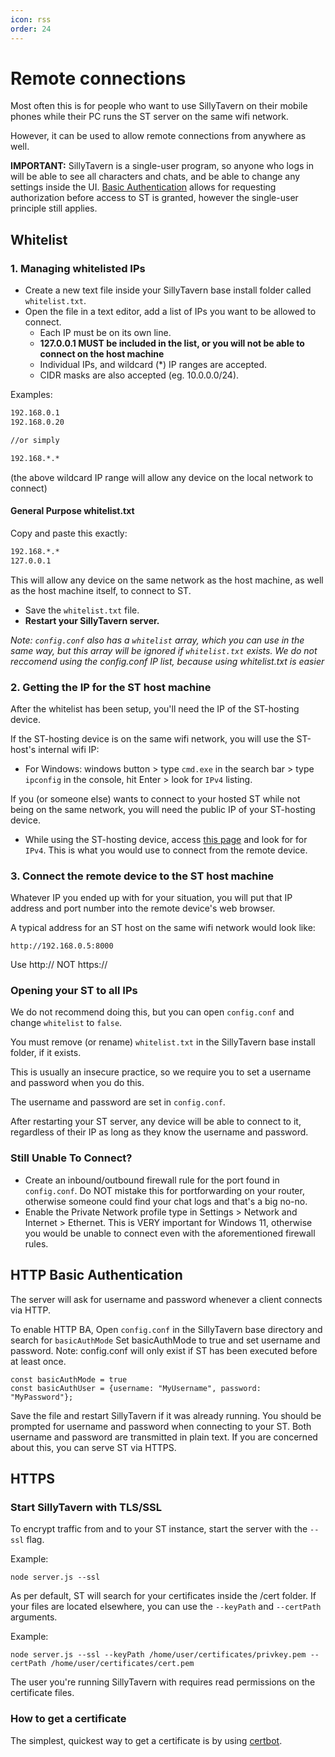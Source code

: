 ```yaml
---
icon: rss
order: 24
---
```

# Remote connections

Most often this is for people who want to use SillyTavern on their mobile phones while their PC runs the ST server on the same wifi network.

However, it can be used to allow remote connections from anywhere as well.

**IMPORTANT:** SillyTavern is a single-user program, so anyone who logs in will be able to see all characters and chats, and be able to change any settings inside the UI. [Basic Authentication](#HTTPBasicAuthentication) allows for requesting authorization before access to ST is granted, however the single-user principle still applies.

## Whitelist

### 1. Managing whitelisted IPs

* Create a new text file inside your SillyTavern base install folder called `whitelist.txt`.
* Open the file in a text editor, add a list of IPs you want to be allowed to connect.
  * Each IP must be on its own line.
  * **127.0.0.1 MUST be included in the list, or you will not be able to connect on the host machine**
  * Individual IPs, and wildcard (*) IP ranges are accepted.
  * CIDR masks are also accepted (eg. 10.0.0.0/24).

Examples:

```txt
192.168.0.1
192.168.0.20

//or simply

192.168.*.*
```

(the above wildcard IP range will allow any device on the local network to connect)

#### General Purpose whitelist.txt

Copy and paste this exactly:

```txt
192.168.*.*
127.0.0.1
```

This will allow any device on the same network as the host machine, as well as the host machine itself, to connect to ST.

* Save the `whitelist.txt` file.
* **Restart your SillyTavern server.**

*Note: `config.conf` also has a `whitelist` array, which you can use in the same way, but this array will be ignored if `whitelist.txt` exists. We do not reccomend using the config.conf IP list, because using whitelist.txt is easier*

### 2. Getting the IP for the ST host machine

After the whitelist has been setup, you'll need the IP of the ST-hosting device.

If the ST-hosting device is on the same wifi network, you will use the ST-host's internal wifi IP:

* For Windows: windows button > type `cmd.exe` in the search bar > type `ipconfig` in the console, hit Enter > look for `IPv4` listing.

If you (or someone else) wants to connect to your hosted ST while not being on the same network, you will need the public IP of your ST-hosting device.

* While using the ST-hosting device, access [this page](https://whatismyipaddress.com/) and look for for `IPv4`. This is what you would use to connect from the remote device.

### 3. Connect the remote device to the ST host machine

Whatever IP you ended up with for your situation, you will put that IP address and port number into the remote device's web browser.

A typical address for an ST host on the same wifi network would look like:

`http://192.168.0.5:8000`

Use http:// NOT https://

### Opening your ST to all IPs

We do not recommend doing this, but you can open `config.conf` and change `whitelist` to `false`.

You must remove (or rename) `whitelist.txt` in the SillyTavern base install folder, if it exists.

This is usually an insecure practice, so we require you to set a username and password when you do this.

The username and password are set in `config.conf`.

After restarting your ST server, any device will be able to connect to it, regardless of their IP as long as they know the username and password.

### Still Unable To Connect?

* Create an inbound/outbound firewall rule for the port found in `config.conf`. Do NOT mistake this for portforwarding on your router, otherwise someone could find your chat logs and that's a big no-no.
* Enable the Private Network profile type in Settings > Network and Internet > Ethernet. This is VERY important for Windows 11, otherwise you would be unable to connect even with the aforementioned firewall rules.

## <span id="HTTPBasicAuthentication">HTTP Basic Authentication</span>

The server will ask for username and password whenever a client connects via HTTP. 

To enable HTTP BA, Open `config.conf` in the SillyTavern base directory and search for `basicAuthMode` Set basicAuthMode to true and set username and password. Note: config.conf will only exist if ST has been executed before at least once.
```
const basicAuthMode = true
const basicAuthUser = {username: "MyUsername", password: "MyPassword"}; 
```

Save the file and restart SillyTavern if it was already running. You should be prompted for username and password when connecting to your ST. Both username and password are transmitted in plain text. If you are concerned about this, you can serve ST via HTTPS.

## HTTPS

### Start SillyTavern with TLS/SSL

To encrypt traffic from and to your ST instance, start the server with the `--ssl` flag. 

Example:
```
node server.js --ssl
```
As per default, ST will search for your certificates inside the /cert folder. If your files are located elsewhere, you can use the `--keyPath` and `--certPath` arguments.

Example:
```
node server.js --ssl --keyPath /home/user/certificates/privkey.pem --certPath /home/user/certificates/cert.pem
```

The user you're running SillyTavern with requires read permissions on the certificate files.

### How to get a certificate

The simplest, quickest way to get a certificate is by using [certbot](https://letsencrypt.org/getting-started/).
